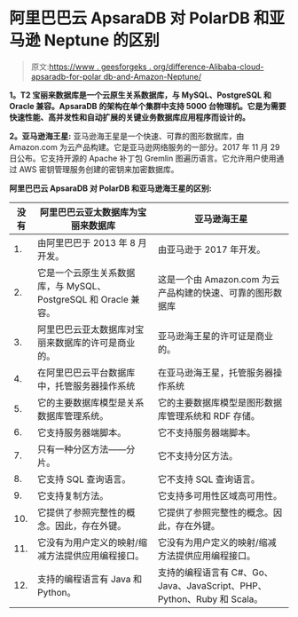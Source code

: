 # 阿里巴巴云 ApsaraDB 对 PolarDB 和亚马逊 Neptune 的区别

> 原文:[https://www . geesforgeks . org/difference-Alibaba-cloud-apsaradb-for-polar db-and-Amazon-Neptune/](https://www.geeksforgeeks.org/difference-between-alibaba-cloud-apsaradb-for-polardb-and-amazon-neptune/)

**1。T2 宝丽来数据库是一个云原生关系数据库，与 MySQL、PostgreSQL 和 Oracle 兼容。ApsaraDB 的架构在单个集群中支持 5000 台物理机。它是为需要快速性能、高并发性和自动扩展的关键业务数据库应用程序而设计的。**

**2。亚马逊海王星:**
亚马逊海王星是一个快速、可靠的图形数据库，由 Amazon.com 为云产品构建。它是亚马逊网络服务的一部分。2017 年 11 月 29 日公布。它支持开源的 Apache 补丁包 Gremlin 图遍历语言。它允许用户使用通过 AWS 密钥管理服务创建的密钥来加密数据库。

**阿里巴巴云 ApsaraDB 对 PolarDB 和亚马逊海王星的区别:**

<center>

| 没有 | 阿里巴巴云亚太数据库为宝丽来数据库 | 亚马逊海王星 |
| --- | --- | --- |
| 1. | 由阿里巴巴于 2013 年 8 月开发。 | 由亚马逊于 2017 年开发。 |
| 2. | 它是一个云原生关系数据库，与 MySQL、PostgreSQL 和 Oracle 兼容。 | 这是一个由 Amazon.com 为云产品构建的快速、可靠的图形数据库 |
| 3. | 阿里巴巴云亚太数据库对宝丽来数据库的许可是商业的。 | 亚马逊海王星的许可证是商业的。 |
| 4. | 在阿里巴巴云平台数据库中，托管服务器操作系统 | 在亚马逊海王星，托管服务器操作系统 |
| 5. | 它的主要数据库模型是关系数据库管理系统。 | 它的主要数据库模型是图形数据库管理系统和 RDF 存储。 |
| 6. | 它支持服务器端脚本。 | 它不支持服务器端脚本。 |
| 7. | 只有一种分区方法——分片。 | 它不支持分区方法。 |
| 8. | 它支持 SQL 查询语言。 | 它不支持 SQL 查询语言。 |
| 9. | 它支持复制方法。 | 它支持多可用性区域高可用性。 |
| 10. | 它提供了参照完整性的概念。因此，存在外键。 | 它提供了参照完整性的概念。因此，存在外键。 |
| 11. | 它没有为用户定义的映射/缩减方法提供应用编程接口。 | 它没有为用户定义的映射/缩减方法提供应用编程接口。 |
| 12. | 支持的编程语言有 Java 和 Python。 | 支持的编程语言有 C#、Go、Java、JavaScript、PHP、Python、Ruby 和 Scala。 |

</center>
